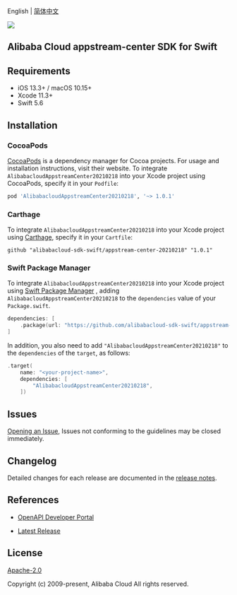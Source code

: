 English | [简体中文](README-CN.md)

![](https://aliyunsdk-pages.alicdn.com/icons/AlibabaCloud.svg)

## Alibaba Cloud appstream-center SDK for Swift

## Requirements

- iOS 13.3+ / macOS 10.15+
- Xcode 11.3+
- Swift 5.6

## Installation

### CocoaPods

[CocoaPods](https://cocoapods.org) is a dependency manager for Cocoa projects. For usage and installation instructions, visit their website. To integrate `AlibabacloudAppstreamCenter20210218` into your Xcode project using CocoaPods, specify it in your `Podfile`:

```ruby
pod 'AlibabacloudAppstreamCenter20210218', '~> 1.0.1'
```

### Carthage

To integrate `AlibabacloudAppstreamCenter20210218` into your Xcode project using [Carthage](https://github.com/Carthage/Carthage), specify it in your `Cartfile`:

```ogdl
github "alibabacloud-sdk-swift/appstream-center-20210218" "1.0.1"
```

### Swift Package Manager

To integrate `AlibabacloudAppstreamCenter20210218` into your Xcode project using [Swift Package Manager](https://swift.org/package-manager/) , adding `AlibabacloudAppstreamCenter20210218` to the `dependencies` value of your `Package.swift`.

```swift
dependencies: [
    .package(url: "https://github.com/alibabacloud-sdk-swift/appstream-center-20210218.git", from: "1.0.1")
]
```

In addition, you also need to add `"AlibabacloudAppstreamCenter20210218"` to the `dependencies` of the `target`, as follows:

```swift
.target(
    name: "<your-project-name>",
    dependencies: [
        "AlibabacloudAppstreamCenter20210218",
    ])
```

## Issues

[Opening an Issue](https://github.com/alibabacloud-sdk-swift/appstream-center-20210218/issues/new), Issues not conforming to the guidelines may be closed immediately.

## Changelog

Detailed changes for each release are documented in the [release notes](./ChangeLog.txt).

## References

* [OpenAPI Developer Portal](https://next.api.alibabacloud.com/home)
- [Latest Release](https://github.com/alibabacloud-sdk-swift/appstream-center-20210218)

## License

[Apache-2.0](http://www.apache.org/licenses/LICENSE-2.0)

Copyright (c) 2009-present, Alibaba Cloud All rights reserved.
